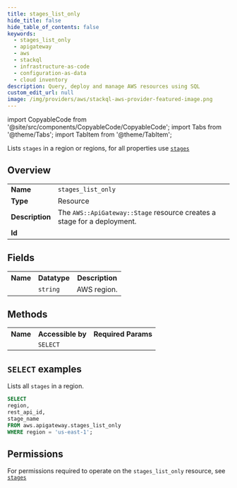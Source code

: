 ```yaml
---
title: stages_list_only
hide_title: false
hide_table_of_contents: false
keywords:
  - stages_list_only
  - apigateway
  - aws
  - stackql
  - infrastructure-as-code
  - configuration-as-data
  - cloud inventory
description: Query, deploy and manage AWS resources using SQL
custom_edit_url: null
image: /img/providers/aws/stackql-aws-provider-featured-image.png
---
```


import CopyableCode from '@site/src/components/CopyableCode/CopyableCode';
import Tabs from '@theme/Tabs';
import TabItem from '@theme/TabItem';

Lists <code>stages</code> in a region or regions, for all properties use <a href="/providers/aws/serviceName/stages/"><code>stages</code></a>

## Overview
<table><tbody>
<tr><td><b>Name</b></td><td><code>stages_list_only</code></td></tr>
<tr><td><b>Type</b></td><td>Resource</td></tr>
<tr><td><b>Description</b></td><td>The <code>AWS::ApiGateway::Stage</code> resource creates a stage for a deployment.</td></tr>
<tr><td><b>Id</b></td><td><CopyableCode code="aws.apigateway.stages_list_only" /></td></tr>
</tbody></table>

## Fields
<table><tbody><tr><th>Name</th><th>Datatype</th><th>Description</th></tr><tr><td><CopyableCode code="region" /></td><td><code>string</code></td><td>AWS region.</td></tr>
</tbody></table>

## Methods

<table><tbody>
  <tr>
    <th>Name</th>
    <th>Accessible by</th>
    <th>Required Params</th>
  </tr>
  <tr>
    <td><CopyableCode code="list_resources" /></td>
    <td><code>SELECT</code></td>
    <td><CopyableCode code="region" /></td>
  </tr>
</tbody></table>

## `SELECT` examples
Lists all <code>stages</code> in a region.
```sql
SELECT
region,
rest_api_id,
stage_name
FROM aws.apigateway.stages_list_only
WHERE region = 'us-east-1';
```


## Permissions

For permissions required to operate on the <code>stages_list_only</code> resource, see <a href="/providers/aws/apigateway/stages/#permissions"><code>stages</code></a>


